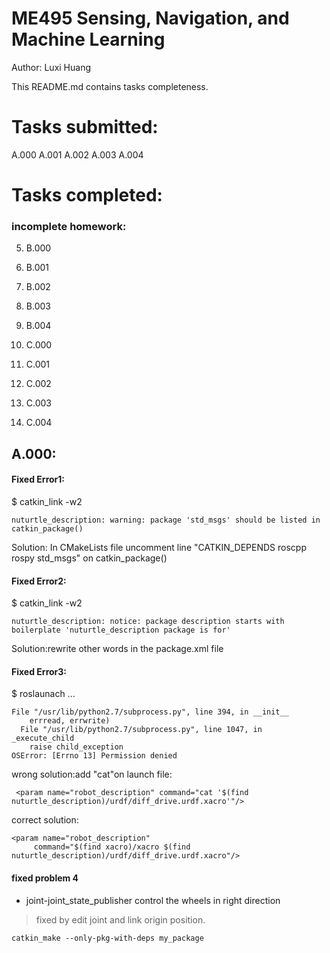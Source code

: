 # ME495 Sensing, Navigation, and Machine Learning

Author: Luxi Huang

This README.md contains tasks completeness.



# Tasks submitted:
A.000
A.001
A.002
A.003
A.004
# Tasks completed:

### incomplete homework:
5. B.000
6. B.001
7. B.002
8. B.003
9. B.004          


10. C.000    
11. C.001
12. C.002
13. C.003
14. C.004

## A.000:
#### Fixed Error1:     
$ catkin_link -w2
```
nuturtle_description: warning: package 'std_msgs' should be listed in catkin_package()
 ```
Solution:   In CMakeLists file uncomment line "CATKIN_DEPENDS roscpp rospy std_msgs" on catkin_package()

#### Fixed Error2:
$ catkin_link -w2
```
nuturtle_description: notice: package description starts with boilerplate 'nuturtle_description package is for'
 ```
Solution:rewrite other words in the package.xml file

#### Fixed Error3:
$ roslaunach ...
```
File "/usr/lib/python2.7/subprocess.py", line 394, in __init__
    errread, errwrite)
  File "/usr/lib/python2.7/subprocess.py", line 1047, in _execute_child
    raise child_exception
OSError: [Errno 13] Permission denied
```
wrong solution:add "cat"on launch file:
```
 <param name="robot_description" command="cat '$(find nuturtle_description)/urdf/diff_drive.urdf.xacro'"/>
```
correct solution:
```
<param name="robot_description"
     command="$(find xacro)/xacro $(find nuturtle_description)/urdf/diff_drive.urdf.xacro"/>
  ```
  #### fixed problem 4
  * joint-joint_state_publisher control the wheels in right direction
  > fixed by edit joint and link origin position.

```
catkin_make --only-pkg-with-deps my_package
```
